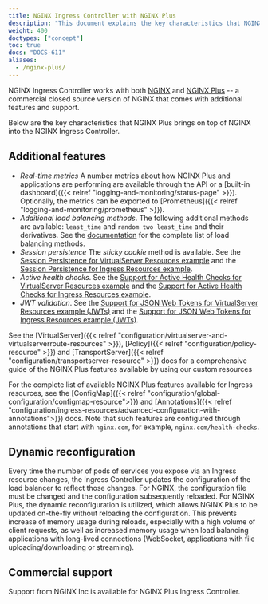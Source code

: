 ```yaml
---
title: NGINX Ingress Controller with NGINX Plus
description: "This document explains the key characteristics that NGINX Plus brings on top of NGINX into the NGINX Ingress Controller."
weight: 400
doctypes: ["concept"]
toc: true
docs: "DOCS-611"
aliases:
  - /nginx-plus/
---
```



NGINX Ingress Controller works with both [NGINX](https://nginx.org/) and [NGINX Plus](https://www.nginx.com/products/nginx/) -- a commercial closed source version of NGINX that comes with additional features and support.

Below are the key characteristics that NGINX Plus brings on top of NGINX into the NGINX Ingress Controller.

## Additional features

- *Real-time metrics* A number metrics about how NGINX Plus and applications are performing are available through the API or a [built-in dashboard]({{< relref "logging-and-monitoring/status-page" >}}). Optionally, the metrics can be exported to [Prometheus]({{< relref "logging-and-monitoring/prometheus" >}}).
- *Additional load balancing methods*. The following additional methods are available: `least_time` and `random two least_time` and their derivatives. See the [documentation](https://nginx.org/en/docs/http/ngx_http_upstream_module.html) for the complete list of load balancing methods.
- *Session persistence* The *sticky cookie* method is available. See the [Session Persistence for VirtualServer Resources example](https://github.com/nginxinc/kubernetes-ingress/tree/v3.2.0/examples/custom-resources/session-persistence) and the [Session Persistence for Ingress Resources example](https://github.com/nginxinc/kubernetes-ingress/tree/v3.2.0/examples/ingress-resources/session-persistence).
- *Active health checks*. See the [Support for Active Health Checks for VirtualServer Resources example](https://github.com/nginxinc/kubernetes-ingress/tree/v3.2.0/examples/custom-resources/health-checks) and the [Support for Active Health Checks for Ingress Resources example](https://github.com/nginxinc/kubernetes-ingress/tree/v3.2.0/examples/ingress-resources/health-checks).
- *JWT validation*. See the [Support for JSON Web Tokens for VirtualServer Resources example (JWTs)](https://github.com/nginxinc/kubernetes-ingress/tree/v3.2.0/examples/custom-resources/jwt) and the [Support for JSON Web Tokens for Ingress Resources example (JWTs)](https://github.com/nginxinc/kubernetes-ingress/tree/v3.2.0/examples/ingress-resources/jwt).

See the [VirtualServer]({{< relref "configuration/virtualserver-and-virtualserverroute-resources" >}}), [Policy]({{< relref "configuration/policy-resource" >}}) and [TransportServer]({{< relref "configuration/transportserver-resource" >}}) docs  for a comprehensive guide of the NGINX Plus features available by using our custom resources

For the complete list of available NGINX Plus features available for Ingress resources, see the [ConfigMap]({{< relref "configuration/global-configuration/configmap-resource">}}) and [Annotations]({{< relref "configuration/ingress-resources/advanced-configuration-with-annotations">}}) docs. Note that such features are configured through annotations that start with `nginx.com`, for example, `nginx.com/health-checks`.

## Dynamic reconfiguration

Every time the number of pods of services you expose via an Ingress resource changes, the Ingress Controller updates the configuration of the load balancer to reflect those changes. For NGINX, the configuration file must be changed and the configuration subsequently reloaded. For NGINX Plus, the dynamic reconfiguration is utilized, which allows NGINX Plus to be updated on-the-fly without reloading the configuration. This prevents increase of memory usage during reloads, especially with a high volume of client requests, as well as increased memory usage when load balancing applications with long-lived connections (WebSocket, applications with file uploading/downloading or streaming).

## Commercial support

Support from NGINX Inc is available for NGINX Plus Ingress Controller.
